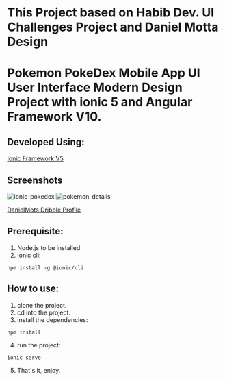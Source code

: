 # This Project based on Habib Dev. UI Challenges Project and Daniel Motta Design 
# Pokemon PokeDex Mobile App UI User Interface Modern Design Project with ionic 5 and Angular Framework V10.

## Developed Using:
<p align="left">
    <a href="https://ionicframework.com/">Ionic Framework V5</a>
</p>

## Screenshots
![ionic-pokedex](https://user-images.githubusercontent.com/31030616/88213261-85676680-cc69-11ea-94df-8d715d24372f.png)
![pokemon-details](https://user-images.githubusercontent.com/22060566/100350058-b3660a00-2fbf-11eb-9d58-22c79562c4cc.png)
<p align="left">
    <a href="https://dribbble.com/DanielMots">DanielMots Dribble Profile</a>
</p>

## Prerequisite:
1. Node.js to be installed.
2. Ionic cli:
```
npm install -g @ionic/cli
```

## How to use:
1. clone the project.
2. cd into the project.
3. install the dependencies:
```
npm install
```
4. run the project:
```
ionic serve
```
5. That's it, enjoy.
